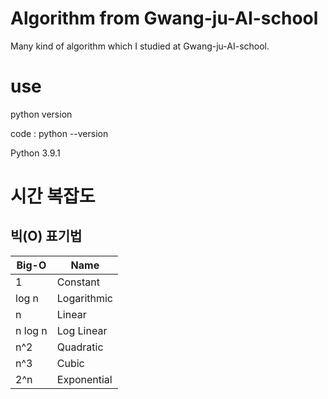 # Algorithm from Gwang-ju-AI-school
Many kind of algorithm which I studied at Gwang-ju-AI-school.


# use
python version

code : python --version

Python 3.9.1

# 시간 복잡도

## 빅(O) 표기법
|**Big-O**|**Name**|
|------|---|
|1|Constant|
|log n|Logarithmic|
|n|Linear|
|n log n|Log Linear|
|n^2|Quadratic|
|n^3|Cubic|
|2^n|Exponential|
